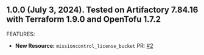 ## 1.0.0 (July 3, 2024). Tested on Artifactory 7.84.16 with Terraform 1.9.0 and OpenTofu 1.7.2

FEATURES:

* **New Resource:** `missioncontrol_license_bucket` PR: [#2](https://github.com/jfrog/terraform-provider-mission-control/pull/2)